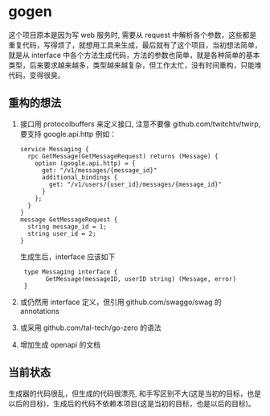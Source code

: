 # gogen

这个项目原本是因为写 web 服务时, 需要从 request 中解析各个参数，这些都是重复代码，写得烦了，就想用工具来生成，最后就有了这个项目，当初想法简单，就是从 interface 中各个方法生成代码，方法的参数也简单，就是各种简单的基本类型，后来要求越来越多，类型越来越复杂，但工作太忙，没有时间重构，只能堆代码，变得很臭。

## 重构的想法
1. 接口用 protocolbuffers 来定义接口, 注意不要像 github.com/twitchtv/twirp, 要支持 google.api.http
     例如：
     ````
     service Messaging {
       rpc GetMessage(GetMessageRequest) returns (Message) {
         option (google.api.http) = {
           get: "/v1/messages/{message_id}"
           additional_bindings {
             get: "/v1/users/{user_id}/messages/{message_id}"
           }
         };
       }
     }
     message GetMessageRequest {
       string message_id = 1;
       string user_id = 2;
    }
    ````
    生成生后，interface 应该如下
     ````golang
      type Messaging interface {
            GetMessage(messageID, userID string) (Message, error)
      }
     ````
2. 或仍然用 interface 定义，但引用 github.com/swaggo/swag 的 annotations 

3. 或采用 github.com/tal-tech/go-zero 的语法

4. 增加生成 openapi 的文档

## 当前状态
生成器的代码很乱，但生成的代码很漂亮, 和手写区别不大(这是当初的目标，也是以后的目标)，生成后的代码不依赖本项目(这是当初的目标，也是以后的目标)。
